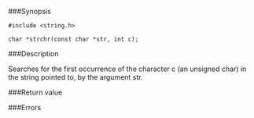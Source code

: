 ###Synopsis

`#include <string.h>`

`char *strchr(const char *str, int c);`

###Description

Searches for the first occurrence of the character c (an unsigned char) in the string pointed to, by the argument str.

###Return value

###Errors
